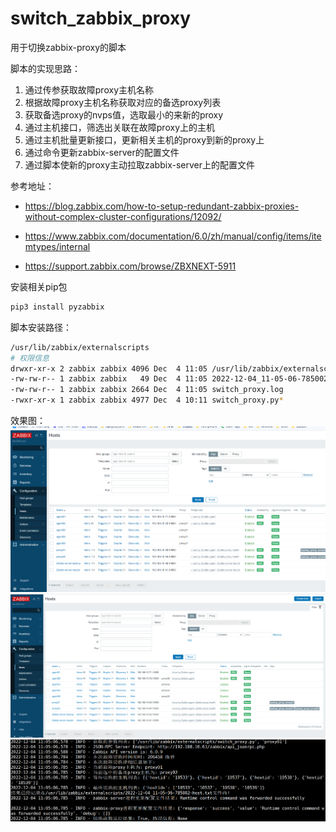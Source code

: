 # switch_zabbix_proxy
用于切换zabbix-proxy的脚本


脚本的实现思路：

1. 通过传参获取故障proxy主机名称
2. 根据故障proxy主机名称获取对应的备选proxy列表
3. 获取备选proxy的nvps值，选取最小的来新的proxy
4. 通过主机接口，筛选出关联在故障proxy上的主机
5. 通过主机批量更新接口，更新相关主机的proxy到新的proxy上
6. 通过命令更新zabbix-server的配置文件
7. 通过脚本使新的proxy主动拉取zabbix-server上的配置文件

参考地址：

- https://blog.zabbix.com/how-to-setup-redundant-zabbix-proxies-without-complex-cluster-configurations/12092/

- https://www.zabbix.com/documentation/6.0/zh/manual/config/items/itemtypes/internal

- https://support.zabbix.com/browse/ZBXNEXT-5911

安装相关pip包
```bash
pip3 install pyzabbix
```

脚本安装路径：
```bash
/usr/lib/zabbix/externalscripts
# 权限信息
drwxr-xr-x 2 zabbix zabbix 4096 Dec  4 11:05 /usr/lib/zabbix/externalscripts/
-rw-rw-r-- 1 zabbix zabbix   49 Dec  4 11:05 2022-12-04_11-05-06-785002-host.txt
-rw-rw-r-- 1 zabbix zabbix 2664 Dec  4 11:05 switch_proxy.log
-rwxr-xr-x 1 zabbix zabbix 4977 Dec  4 10:11 switch_proxy.py*
```

效果图：
![切换前](./image-20221204190343666.png)
![切换后](./image-20221204190655246.png)
![切换日志](./image-20221204191005846.png)



